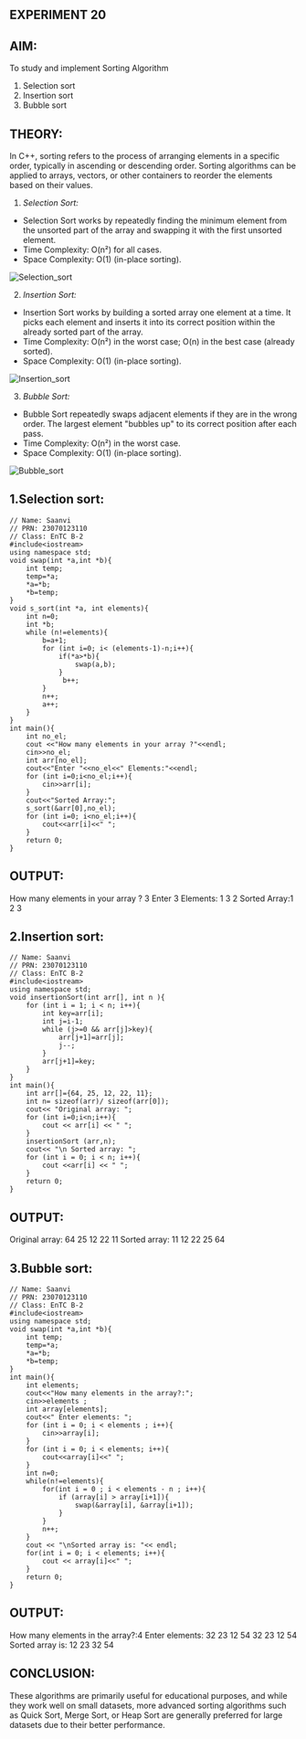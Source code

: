 ## EXPERIMENT 20

## AIM:

To study and implement Sorting Algorithm
1. Selection sort
2. Insertion sort
3. Bubble sort

## THEORY:

In C++, sorting refers to the process of arranging elements in a specific order, typically in ascending or descending order. Sorting algorithms can be applied to arrays, vectors, or other containers to reorder the elements based on their values.<br>

1. *Selection Sort:*
* Selection Sort works by repeatedly finding the minimum element from the unsorted part of the array and swapping it with the first unsorted element.
* Time Complexity: O(n²) for all cases.
* Space Complexity: O(1) (in-place sorting). <br>
 
![Selection_sort](https://github.com/sarakanyal03/CDS_Experiment20/blob/main/Selection_sort.png)

2. *Insertion Sort:*
* Insertion Sort works by building a sorted array one element at a time. It picks each element and inserts it into its correct position within the already sorted part of the array.
* Time Complexity: O(n²) in the worst case; O(n) in the best case (already sorted).
* Space Complexity: O(1) (in-place sorting). <br>
 
![Insertion_sort](https://github.com/sarakanyal03/CDS_Experiment20/blob/main/Insertion_sort.png)

3. *Bubble Sort:*
* Bubble Sort repeatedly swaps adjacent elements if they are in the wrong order. The largest element "bubbles up" to its correct position after each pass.
* Time Complexity: O(n²) in the worst case.
* Space Complexity: O(1) (in-place sorting). <br>
  
 ![Bubble_sort](https://github.com/sarakanyal03/CDS_Experiment20/blob/main/Bubble_sort.png)


## 1.Selection sort:
~~~
// Name: Saanvi
// PRN: 23070123110
// Class: EnTC B-2
#include<iostream>
using namespace std;
void swap(int *a,int *b){
    int temp;
    temp=*a;
    *a=*b;
    *b=temp;
}
void s_sort(int *a, int elements){
    int n=0;
    int *b;
    while (n!=elements){
        b=a+1;
        for (int i=0; i< (elements-1)-n;i++){
            if(*a>*b){
                swap(a,b);
            }
             b++;
        }
        n++;
        a++;
    }   
}
int main(){
    int no_el;
    cout <<"How many elements in your array ?"<<endl;
    cin>>no_el;
    int arr[no_el];
    cout<<"Enter "<<no_el<<" Elements:"<<endl;
    for (int i=0;i<no_el;i++){
        cin>>arr[i];
    }
    cout<<"Sorted Array:";
    s_sort(&arr[0],no_el);
    for (int i=0; i<no_el;i++){
        cout<<arr[i]<<" ";
    }
    return 0;
}

~~~

## OUTPUT:

How many elements in your array ?
3
Enter 3 Elements:
1 3 2 
Sorted Array:1 2 3 


## 2.Insertion sort:
~~~
// Name: Saanvi
// PRN: 23070123110
// Class: EnTC B-2
#include<iostream>
using namespace std;
void insertionSort(int arr[], int n ){
    for (int i = 1; i < n; i++){
        int key=arr[i];
        int j=i-1;
        while (j>=0 && arr[j]>key){
            arr[j+1]=arr[j];
            j--;
        }
        arr[j+1]=key;
    }
}
int main(){
    int arr[]={64, 25, 12, 22, 11};
    int n= sizeof(arr)/ sizeof(arr[0]);
    cout<< "Original array: ";
    for (int i=0;i<n;i++){
        cout << arr[i] << " ";
    }
    insertionSort (arr,n);
    cout<< "\n Sorted array: ";
    for (int i = 0; i < n; i++){
        cout <<arr[i] << " ";
    }
    return 0;
}
~~~

## OUTPUT:

Original array: 64 25 12 22 11 
 Sorted array: 11 12 22 25 64 


## 3.Bubble sort:
~~~
// Name: Saanvi
// PRN: 23070123110
// Class: EnTC B-2
#include<iostream>
using namespace std;
void swap(int *a,int *b){
    int temp;
    temp=*a;
    *a=*b;
    *b=temp;
}
int main(){
    int elements;
    cout<<"How many elements in the array?:";
    cin>>elements ;
    int array[elements];
    cout<<" Enter elements: ";
    for (int i = 0; i < elements ; i++){
        cin>>array[i];
    }
    for (int i = 0; i < elements; i++){
        cout<<array[i]<<" ";
    }
    int n=0;
    while(n!=elements){
        for(int i = 0 ; i < elements - n ; i++){
            if (array[i] > array[i+1]){
                swap(&array[i], &array[i+1]);
            }
        }
        n++;
    }
    cout << "\nSorted array is: "<< endl;
    for(int i = 0; i < elements; i++){
        cout << array[i]<<" ";
    }
    return 0;
}
~~~

## OUTPUT:
How many elements in the array?:4
 Enter elements: 32 23 12 54 
32 23 12 54 
Sorted array is: 
12 23 32 54 

## CONCLUSION:
These algorithms are primarily useful for educational purposes, and while they work well on small datasets, more advanced sorting algorithms such as Quick Sort, Merge Sort, or Heap Sort are generally preferred for large datasets due to their better performance.
